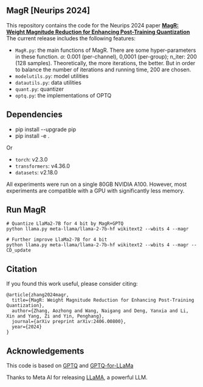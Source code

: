 ## MagR [Neurips 2024]

This repository contains the code for the Neurips 2024 paper [**MagR: Weight Magnitude Reduction for Enhancing Post-Training Quantization**](https://arxiv.org/abs/2406.00800) The current release includes the following features:

* `MagR.py`: the main functions of MagR. There are some hyper-parameters in these function. $\alpha$: 0.001 (per-channel), 0,0001 (per-group); n_iter: 200 (128 samples). Theoretically, the more iterations, the better. But in order to balance the number of iterations and running time, 200 are chosen.
* `modelutils.py`: model utilities
* `datautils.py`: data utilities
* `quant.py`: quantizer
* `optq.py`: the implementations of OPTQ


## Dependencies

* pip install --upgrade pip 
* pip install -e .

Or
* `torch`: v2.3.0
* `transformers`: v4.36.0
* `datasets`: v2.18.0

All experiments were run on a single 80GB NVIDIA A100. However, most experiments are compatible with a GPU with significantly less memory.


## Run MagR

```
# Quantize LlaMa2-7B for 4 bit by MagR+GPTQ
python llama.py meta-llama/llama-2-7b-hf wikitext2 --wbits 4 --magr

# Further improve LlaMa2-7B for 4 bit
python llama.py meta-llama/llama-2-7b-hf wikitext2 --wbits 4 --magr --CD_update
```

## Citation

If you found this work useful, please consider citing:
```
@article{zhang2024magr,
  title={MagR: Weight Magnitude Reduction for Enhancing Post-Training Quantization},
  author={Zhang, Aozhong and Wang, Naigang and Deng, Yanxia and Li, Xin and Yang, Zi and Yin, Penghang},
  journal={arXiv preprint arXiv:2406.00800},
  year={2024}
}
```

## Acknowledgements
This code is based on [GPTQ](https://github.com/IST-DASLab/gptq) and [GPTQ-for-LLaMa](https://github.com/qwopqwop200/GPTQ-for-LLaMa)

Thanks to Meta AI for releasing [LLaMA](https://arxiv.org/abs/2302.13971), a powerful LLM.
